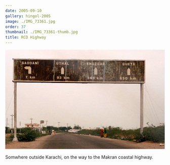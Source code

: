 ```yaml
---
date: 2005-09-10
gallery: hingol-2005
image: ./IMG_73361.jpg
order: 37
thumbnail: ./IMG_73361-thumb.jpg
title: RCD Highway
---
```


![RCD Highway](./IMG_73361.jpg)

Somwhere outside Karachi, on the way to the Makran coastal highway.